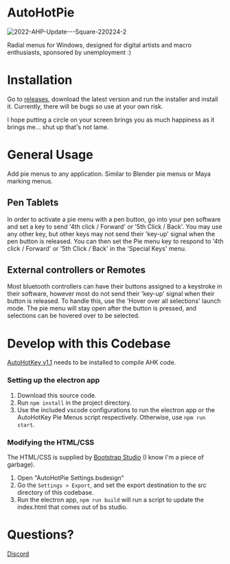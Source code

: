 # AutoHotPie

![2022-AHP-Update---Square-220224-2](https://user-images.githubusercontent.com/36665762/155584629-fd483863-2005-420f-ab3e-44369fe01884.gif)

Radial menus for Windows, designed for digital artists and macro enthusiasts, sponsored by unemployment :)

# Installation

Go to [releases](https://github.com/dumbeau/AutoHotPie/releases), download the latest version and run the installer and install it. Currently, there will be bugs so use at your own risk.

I hope putting a circle on your screen brings you as much happiness as it brings me... shut up that's not lame.

# General Usage

Add pie menus to any application. Similar to Blender pie menus or Maya marking menus.

## Pen Tablets

In order to activate a pie menu with a pen button, go into your pen software and set a key to send '4th click / Forward' or '5th Click / Back'. You may use any other key, but other keys may not send their 'key-up' signal when the pen button is released. You can then set the Pie menu key to respond to '4th click / Forward' or '5th Click / Back' in the 'Special Keys' menu.

## External controllers or Remotes

Most bluetooth controllers can have their buttons assigned to a keystroke in their software, however most do not send their 'key-up' signal when their button is released. To handle this, use the 'Hover over all selections' launch mode. The pie menu will stay open after the button is pressed, and selections can be hovered over to be selected.

# Develop with this Codebase

[AutoHotKey v1.1](https://www.autohotkey.com/) needs to be installed to compile AHK code.

### Setting up the electron app
1. Download this source code.
2. Run `npm install` in the project directory.
3. Use the included vscode configurations to run the electron app or the AutoHotKey Pie Menus script respectively.  Otherwise, use `npm run start`.

### Modifying the HTML/CSS
The HTML/CSS is supplied by [Bootstrap Studio](https://bootstrapstudio.io/) (I know I'm a piece of garbage).
1. Open "AutoHotPie Settings.bsdesign"
2. Go the `Settings > Export`, and set the export destination to the src directory of this codebase.
3. Run the electron app, `npm run build` will run a script to update the index.html that comes out of bs studio.

# Questions?

[Discord](https://discord.gg/yszsupzR7d)
